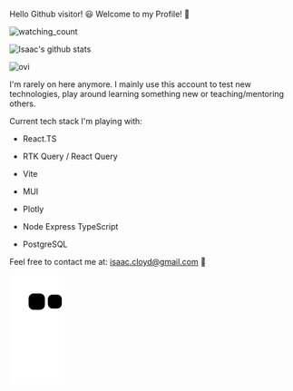 Hello Github visitor! 😃 Welcome to my Profile! 👋
<!-- <img src="https://profile-counter.glitch.me/{istott}/count.svg" alt="istott :: Visitor's Count" /> -->
<img src="https://komarev.com/ghpvc/?username=istott&color=brightgreen" alt="watching_count" />

![Isaac's github stats](https://github-readme-stats.vercel.app/api?username=Istott&title_color=2B5BBD&icon_color=1124BB&text_color=A1A1A1&bg_color=0,000000,130F40)

<img src="https://github-readme-stats.vercel.app/api/top-langs?username=istott&show_icons=true&locale=en&layout=compact&theme=chartreuse-dark&title_color=2B5BBD&icon_color=1124BB&text_color=A1A1A1&bg_color=0,000000,130F40" alt="ovi" />

I'm rarely on here anymore. I mainly use this account to test new technologies, play around learning something new or teaching/mentoring others.

Current tech stack I'm playing with:
- React.TS
- RTK Query / React Query
- Vite
- MUI
- Plotly

- Node Express TypeScript
- PostgreSQL

Feel free to contact me at:
isaac.cloyd@gmail.com  📧

![Snake animation](https://github.com/madushadhanushka/github-readme/blob/output/github-contribution-snake.svg)


<!--
**Istott/Istott** is a ✨ _special_ ✨ repository because its `README.md` (this file) appears on your GitHub profile.

Here are some ideas to get you started:

- 🔭 I’m currently working on ...
- 🌱 I’m currently learning ...
- 👯 I’m looking to collaborate on ...
- 🤔 I’m looking for help with ...
- 💬 Ask me about ...
- 📫 How to reach me: ...
- 😄 Pronouns: ...
- ⚡ Fun fact: ...
-->


